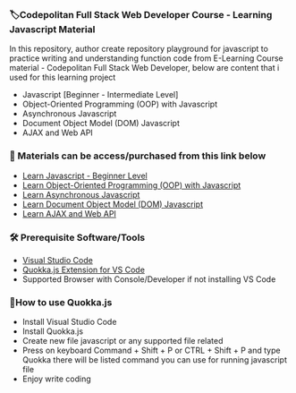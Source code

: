 ### 🏷️Codepolitan Full Stack Web Developer Course - Learning Javascript Material

In this repository, author create repository playground for javascript to practice writing and understanding function code from E-Learning Course material - Codepolitan Full Stack Web Developer, below are content that i used for this learning project

- Javascript [Beginner - Intermediate Level]
- Object-Oriented Programming (OOP) with Javascript
- Asynchronous Javascript
- Document Object Model (DOM) Javascript
- AJAX and Web API

### 📒 Materials can be access/purchased from this link below
- [Learn Javascript - Beginner Level](https://www.codepolitan.com/course/intro/kelas-javascript/)
- [Learn Object-Oriented Programming (OOP) with Javascript](https://www.codepolitan.com/course/intro/belajar-konsep-oop-di-javascript/)
- [Learn Asynchronous Javascript](https://www.codepolitan.com/course/intro/belajar-javascript-asynchronous/)
- [Learn Document Object Model (DOM) Javascript](https://www.codepolitan.com/course/intro/belajar-javascript-dom/)
- [Learn AJAX and Web API](https://www.codepolitan.com/course/intro/belajar-ajax-dan-web-api/)

### 🛠️ Prerequisite Software/Tools
- [Visual Studio Code](https://code.visualstudio.com/download)
- [Quokka.js Extension for VS Code](https://marketplace.visualstudio.com/items?itemName=WallabyJs.quokka-vscode)
- Supported Browser with Console/Developer if not installing VS Code

### 📌How to use Quokka.js
- Install Visual Studio Code
- Install Quokka.js
- Create new file javascript or any supported file related
- Press on keyboard Command + Shift + P or CTRL + Shift + P and type Quokka there will be listed command you can use for running javascript file
- Enjoy write coding